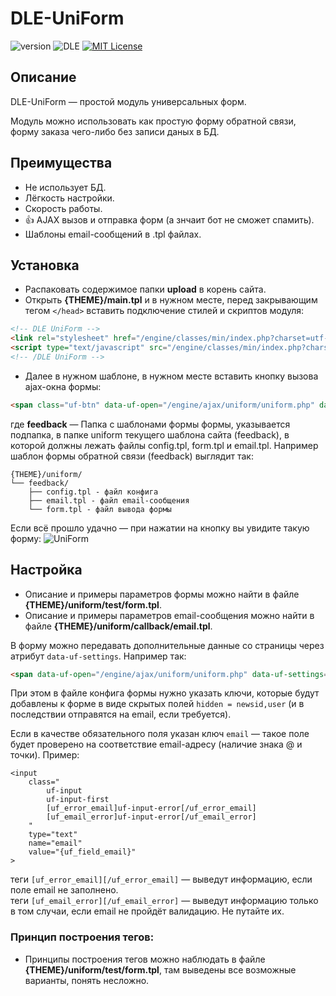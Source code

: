 # DLE-UniForm
![version](https://img.shields.io/badge/version-0.3-red.svg?style=flat-square "Version")
![DLE](https://img.shields.io/badge/DLE-10.X-green.svg?style=flat-square "DLE Version")
[![MIT License](https://img.shields.io/badge/license-MIT-blue.svg?style=flat-square)](https://github.com/pafnuty/DLE-UniForm/blob/master/LICENSE)

## Описание
DLE-UniForm — простой модуль универсальных форм.

Модуль можно использовать как простую форму обратной связи, форму заказа чего-либо без записи даных в БД.

## Преимущества
- Не использует БД.
- Лёгкость настройки.
- Скорость работы.
- :+1: AJAX вызов и отправка форм (а знчаит бот не сможет спамить).
- Шаблоны email-сообщений в .tpl файлах.

## Установка
- Распаковать содержимое папки **upload** в корень сайта.
- Открыть **{THEME}/main.tpl** и в нужном месте, перед закрывающим тегом `</head>` вставить подключение стилей и скриптов модуля:
```html
<!-- DLE UniForm -->
<link rel="stylesheet" href="/engine/classes/min/index.php?charset=utf-8&amp;f={THEME}/uniform/css/uniform.css&amp;01" />
<script type="text/javascript" src="/engine/classes/min/index.php?charset=utf-8&amp;f={THEME}/uniform/js/jquery.magnificpopup.min.js,{THEME}/uniform/js/jquery.ladda.min.js,{THEME}/uniform/js/jquery.form.min.js,{THEME}/uniform/js/uniform.js&amp;01"></script>
<!-- /DLE UniForm -->
```
- Далее в нужном шаблоне, в нужном месте вставить кнопку вызова ajax-окна формы:
```html
<span class="uf-btn" data-uf-open="/engine/ajax/uniform/uniform.php" data-uf-settings='{"formConfig": "feedback"}'>Обратная связь</span>
```
где **feedback** — Папка с шаблонами формы формы, указывается подпапка, в папке uniform текущего шаблона сайта (feedback), в которой должны лежать файлы config.tpl, form.tpl и email.tpl.
Например шаблон формы обратной связи (feedback) выглядит так:
```
{THEME}/uniform/
└── feedback/ 
    ├── config.tpl - файл конфига
    ├── email.tpl - файл email-сообщения
    └── form.tpl - файл вывода формы
```

Если всё прошло удачно — при нажатии на кнопку вы увидите такую форму:
![UniForm](https://dl.dropboxusercontent.com/u/8142395/uniform.png "UniForm")

## Настройка
- Описание и примеры параметров формы можно найти в файле **{THEME}/uniform/test/form.tpl**.
- Описание и примеры параметров email-сообщения можно найти в файле **{THEME}/uniform/callback/email.tpl**.

В форму можно передавать дополнительные данные со страницы через атрибут `data-uf-settings`. Например так:
```html
<span data-uf-open="/engine/ajax/uniform/uniform.php" data-uf-settings='{"formConfig": "feedback", "fields":{"newsid": "56", "user": "ПафНутиЙ"}}'>Обратная связь</span>
```
При этом в файле конфига формы нужно указать ключи, которые будут добавлены к форме в виде скрытых полей `hidden = newsid,user` (и в последствии отправятся на email, если требуется).

Если в качестве обязательного поля указан ключ `email` — такое поле будет проверено на соответствие email-адресу (наличие знака @ и точки). Пример:
```
<input 
    class="
        uf-input 
        uf-input-first 
        [uf_error_email]uf-input-error[/uf_error_email]
        [uf_email_error]uf-input-error[/uf_email_error]
    "
    type="text" 
    name="email" 
    value="{uf_field_email}"
>
```
теги `[uf_error_email][/uf_error_email]` — выведут информацию, если поле email не заполнено. <br>
теги `[uf_email_error][/uf_email_error]` — выведут информацию только в том случаи, если email не пройдёт валидацию. Не путайте их.

### Принцип построения тегов:
- Принципы построения тегов можно наблюдать в файле **{THEME}/uniform/test/form.tpl**, там выведены все возможные варианты, понять несложно.


